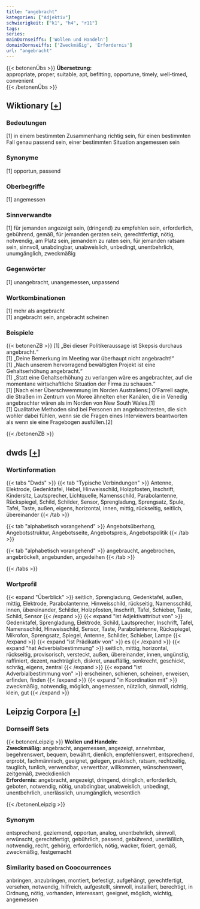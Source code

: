 ```yaml
---
title: "angebracht"
kategorien: ["Adjektiv"]
schwierigkeit: ["k1", "h4", "r11"]
tags:
series:
mainDornseiffs: ['Wollen und Handeln']
domainDornseiffs: ['Zweckmäßig', 'Erfordernis']
url: "angebracht"
---
```


{{< betonenÜbs >}}
**Übersetzung:**  
appropriate, proper, suitable, apt, befitting, opportune, timely, well-timed, convenient  
{{< /betonenÜbs >}}

## Wiktionary [[+](https://de.wiktionary.org/wiki/angebracht)]

### Bedeutungen
[1] in einem bestimmten Zusammenhang richtig sein, für einen bestimmten Fall genau passend sein, einer bestimmten Situation angemessen sein  

### Synonyme
[1] opportun, passend  

### Oberbegriffe
[1] angemessen  

### Sinnverwandte
[1] für jemanden angezeigt sein, (dringend) zu empfehlen sein, erforderlich, gebührend, gemäß, für jemanden geraten sein, gerechtfertigt, nötig, notwendig, am Platz sein, jemandem zu raten sein, für jemanden ratsam sein, sinnvoll, unabdingbar, unabweislich, unbedingt, unentbehrlich, unumgänglich, zweckmäßig  

### Gegenwörter
[1] unangebracht, unangemessen, unpassend  

### Wortkombinationen
[1] mehr als angebracht  
[1] angebracht sein, angebracht scheinen  

### Beispiele
{{< betonenZB >}}
[1] „Bei dieser Politikeraussage ist Skepsis durchaus angebracht.“  
[1] „Deine Bemerkung im Meeting war überhaupt nicht angebracht!“  
[1] „Nach unserem hervorragend bewältigten Projekt ist eine Gehaltserhöhung angebracht.“  
[1] „Statt eine Gehaltserhöhung zu verlangen wäre es angebrachter, auf die momentane wirtschaftliche Situation der Firma zu schauen.“  
[1] [Nach einer Überschwemmung im Norden Australiens:] O’Farrell sagte, die Straßen im Zentrum von Moree ähnelten eher Kanälen, die in Venedig angebrachter wären als im Norden von New South Wales.[1]  
[1] Qualitative Methoden sind bei Personen am angebrachtesten, die sich wohler dabei fühlen, wenn sie die Fragen eines Interviewers beantworten als wenn sie eine Fragebogen ausfüllen.[2]  

{{< /betonenZB >}}


## dwds [[+](https://www.dwds.de/wb/angebracht)]

### Wortinformation
{{< tabs "Dwds" >}}
{{< tab "Typische Verbindungen" >}}
Antenne, Elektrode, Gedenktafel, Hebel, Hinweisschild, Holzpfosten, Inschrift, Kindersitz, Lautsprecher, Lichtquelle, Namensschild, Parabolantenne, Rückspiegel, Schild, Schilder, Sensor, Sprengladung, Sprengsatz, Spule, Tafel, Taste, außen, eigens, horizontal, innen, mittig, rückseitig, seitlich, übereinander
{{< /tab >}}

{{< tab "alphabetisch vorangehend" >}}
Angebotsüberhang, Angebotsstruktur, Angebotsseite, Angebotspreis, Angebotspolitik
{{< /tab >}}

{{< tab "alphabetisch vorangehend" >}}
angebraucht, angebrochen, angebröckelt, angebunden, angedeihen
{{< /tab >}}

{{< /tabs >}}

### Wortprofil
{{< expand "Überblick" >}} seitlich, Sprengladung, Gedenktafel, außen, mittig, Elektrode, Parabolantenne, Hinweisschild, rückseitig, Namensschild, innen, übereinander, Schilder, Holzpfosten, Inschrift, Tafel, Schieber, Taste, Schild, Sensor {{< /expand >}}
{{< expand "ist Adjektivattribut von" >}} Gedenktafel, Sprengladung, Elektrode, Schild, Lautsprecher, Inschrift, Tafel, Namensschild, Hinweisschild, Sensor, Taste, Parabolantenne, Rückspiegel, Mikrofon, Sprengsatz, Spiegel, Antenne, Schilder, Schieber, Lampe {{< /expand >}}
{{< expand "ist Prädikativ von" >}} es {{< /expand >}}
{{< expand "hat Adverbialbestimmung" >}} seitlich, mittig, horizontal, rückseitig, provisorisch, versteckt, außen, übereinander, innen, ungünstig, raffiniert, dezent, nachträglich, diskret, unauffällig, senkrecht, geschickt, schräg, eigens, zentral {{< /expand >}}
{{< expand "ist Adverbialbestimmung von" >}} erscheinen, schienen, scheinen, erweisen, erfinden, finden {{< /expand >}}
{{< expand "in Koordination mit" >}} zweckmäßig, notwendig, möglich, angemessen, nützlich, sinnvoll, richtig, klein, gut {{< /expand >}}

## Leipzig Corpora [[+](https://corpora.uni-leipzig.de/en/res?word=angebracht&corpusId=deu_newscrawl-public_2018)]

### Dornseiff Sets
{{< betonenLeipzig >}}
**Wollen und Handeln:**  
**Zweckmäßig:** angebracht, angemessen, angezeigt, annehmbar, begehrenswert, bequem, bewährt, dienlich, empfehlenswert, entsprechend, erprobt, fachmännisch, geeignet, gelegen, praktisch, ratsam, rechtzeitig, tauglich, tunlich, verwendbar, verwertbar, willkommen, wünschenswert, zeitgemäß, zweckdienlich  
**Erfordernis:** angebracht, angezeigt, dringend, dringlich, erforderlich, geboten, notwendig, nötig, unabdingbar, unabweislich, unbedingt, unentbehrlich, unerlässlich, unumgänglich, wesentlich  

{{< /betonenLeipzig >}}

### Synonym
entsprechend, geziemend, opportun, analog, unentbehrlich, sinnvoll, erwünscht, gerechtfertigt, gebührlich, passend, gebührend, unerläßlich, notwendig, recht, gehörig, erforderlich, nötig, wacker, fixiert, gemäß, zweckmäßig, festgemacht


### Similarity based on Cooccurrences
anbringen, anzubringen, montiert, befestigt, aufgehängt, gerechtfertigt, versehen, notwendig, hilfreich, aufgestellt, sinnvoll, installiert, berechtigt, in Ordnung, nötig, vorhanden, interessant, geeignet, möglich, wichtig, angemessen

